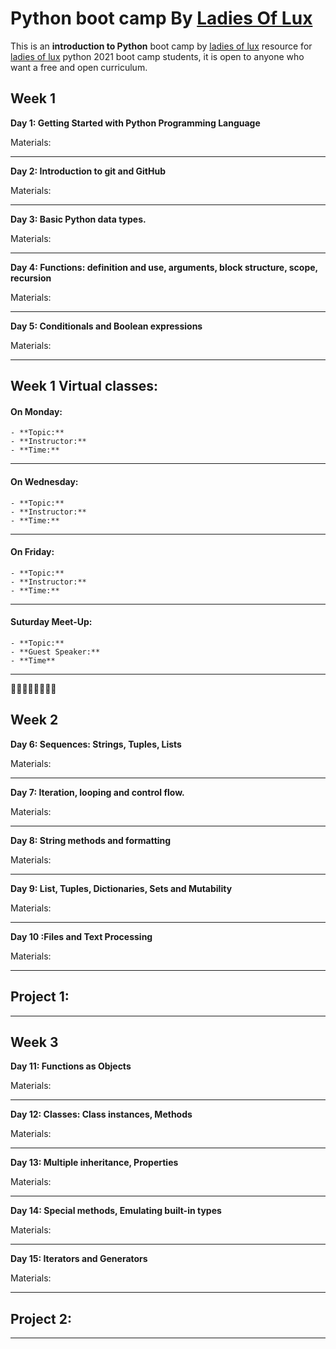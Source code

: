 # Python boot camp By [Ladies Of Lux](https://twitter.com/Ladies_Of_Lux) 

This is an **introduction to Python** boot camp by [ladies of lux](https://twitter.com/Ladies_Of_Lux) resource for [ladies of lux](https://twitter.com/Ladies_Of_Lux)  python 2021 boot camp students, it is open to anyone who want a free and open curriculum.


## **Week 1**

**Day 1: Getting Started with Python Programming Language**


Materials: 



***
**Day 2: Introduction to git and GitHub**


Materials:

***
**Day 3: Basic Python data types.**


Materials:

***
**Day 4: Functions: definition and use, arguments, block structure, scope, recursion**



Materials:

***
**Day 5: Conditionals and Boolean expressions**


Materials:

*** 
## **Week 1 Virtual classes:**

#### **On Monday:**

    - **Topic:**
    - **Instructor:**
    - **Time:**
*** 
#### **On Wednesday:**

    - **Topic:**
    - **Instructor:**
    - **Time:**
***
#### **On Friday:**

    - **Topic:**
    - **Instructor:**
    - **Time:**
***
#### **Suturday Meet-Up:**
    - **Topic:**
    - **Guest Speaker:**
    - **Time**
***

**🥳🥳🥳🥳🥳🥳🥳🥳**

## **Week 2** 
**Day 6: Sequences: Strings, Tuples, Lists** 

Materials:

***
**Day 7: Iteration, looping and control flow.** 


Materials:

***
**Day 8: String methods and formatting**


Materials:

***
**Day 9: List, Tuples, Dictionaries, Sets and Mutability** 


Materials:

***
**Day 10 :Files and Text Processing**



Materials:
***

## Project 1: 

*** 
## **Week 3** 

**Day 11: Functions as Objects**

Materials:

***
**Day 12:  Classes: Class instances, Methods** 


Materials:

***
**Day 13: Multiple inheritance, Properties**


Materials:
***
**Day 14: Special methods, Emulating built-in types**


Materials:
***
**Day 15: Iterators and Generators**


Materials:

*** 
## Project 2: 

***

 
